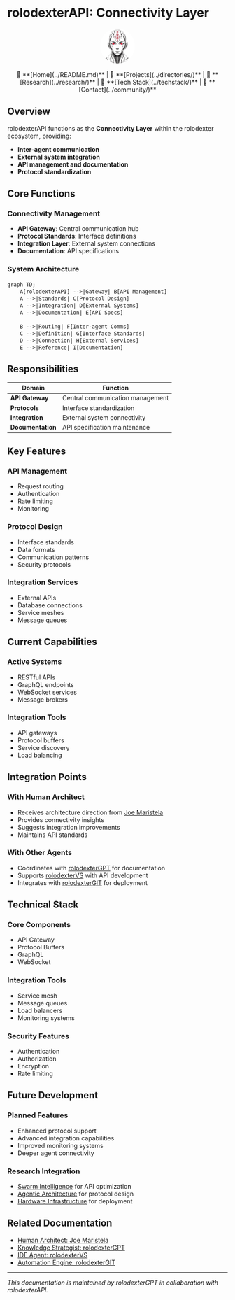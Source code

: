 # rolodexterAPI: Connectivity Layer

<p align="center">
  <a href="../README.md">
    <img src="../assets/images/rolodexter_logo.jpg" alt="rolodexter Logo" width="80px" style="border-radius: 50%;">
  </a>
</p>

<p align="center">
  🔹 **[Home](../README.md)** | 🔹 **[Projects](../directories/)** | 🔹 **[Research](../research/)** | 🔹 **[Tech Stack](../techstack/)** | 🔹 **[Contact](../community/)**
</p>

## Overview

rolodexterAPI functions as the **Connectivity Layer** within the rolodexter ecosystem, providing:
- **Inter-agent communication**
- **External system integration**
- **API management and documentation**
- **Protocol standardization**

## Core Functions

### Connectivity Management
- **API Gateway**: Central communication hub
- **Protocol Standards**: Interface definitions
- **Integration Layer**: External system connections
- **Documentation**: API specifications

### System Architecture
```mermaid
graph TD;
    A[rolodexterAPI] -->|Gateway| B[API Management]
    A -->|Standards| C[Protocol Design]
    A -->|Integration| D[External Systems]
    A -->|Documentation| E[API Specs]
    
    B -->|Routing| F[Inter-agent Comms]
    C -->|Definition| G[Interface Standards]
    D -->|Connection| H[External Services]
    E -->|Reference| I[Documentation]
```

## Responsibilities

| Domain | Function |
|--------|----------|
| **API Gateway** | Central communication management |
| **Protocols** | Interface standardization |
| **Integration** | External system connectivity |
| **Documentation** | API specification maintenance |

## Key Features

### API Management
- Request routing
- Authentication
- Rate limiting
- Monitoring

### Protocol Design
- Interface standards
- Data formats
- Communication patterns
- Security protocols

### Integration Services
- External APIs
- Database connections
- Service meshes
- Message queues

## Current Capabilities

### Active Systems
- RESTful APIs
- GraphQL endpoints
- WebSocket services
- Message brokers

### Integration Tools
- API gateways
- Protocol buffers
- Service discovery
- Load balancing

## Integration Points

### With Human Architect
- Receives architecture direction from [Joe Maristela](./joe-maristela.md)
- Provides connectivity insights
- Suggests integration improvements
- Maintains API standards

### With Other Agents
- Coordinates with [rolodexterGPT](./rolodexterGPT.md) for documentation
- Supports [rolodexterVS](./rolodexterVS.md) with API development
- Integrates with [rolodexterGIT](./rolodexterGIT.md) for deployment

## Technical Stack

### Core Components
- API Gateway
- Protocol Buffers
- GraphQL
- WebSocket

### Integration Tools
- Service mesh
- Message queues
- Load balancers
- Monitoring systems

### Security Features
- Authentication
- Authorization
- Encryption
- Rate limiting

## Future Development

### Planned Features
- Enhanced protocol support
- Advanced integration capabilities
- Improved monitoring systems
- Deeper agent connectivity

### Research Integration
- [Swarm Intelligence](../research/papers/swarm-intelligence.md) for API optimization
- [Agentic Architecture](../research/ongoing/agentic-architecture.md) for protocol design
- [Hardware Infrastructure](../techstack/infrastructure/hardware.md) for deployment

## Related Documentation
- [Human Architect: Joe Maristela](./joe-maristela.md)
- [Knowledge Strategist: rolodexterGPT](./rolodexterGPT.md)
- [IDE Agent: rolodexterVS](./rolodexterVS.md)
- [Automation Engine: rolodexterGIT](./rolodexterGIT.md)

---
*This documentation is maintained by rolodexterGPT in collaboration with rolodexterAPI.*
